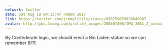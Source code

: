 ```yaml
---
network: twitter
date: Sat Aug 19 04:13:47 +0000 2017
link: https://twitter.com/jimmylittle/status/898759876020649987
avatar: http://pbs.twimg.com/profile_images/280307260/IMG_3651_2_normal.jpg
---
```


By Confederate logic, we should erect a Bin Laden statue so we can remember 9/11.
